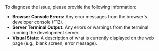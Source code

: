 To diagnose the issue, please provide the following information:

*   **Browser Console Errors:** Any error messages from the browser's developer console (F12).
*   **Server Terminal Output:** Any errors or warnings from the terminal running the development server.
*   **Visual State:** A description of what is currently displayed on the web page (e.g., blank screen, error message).

